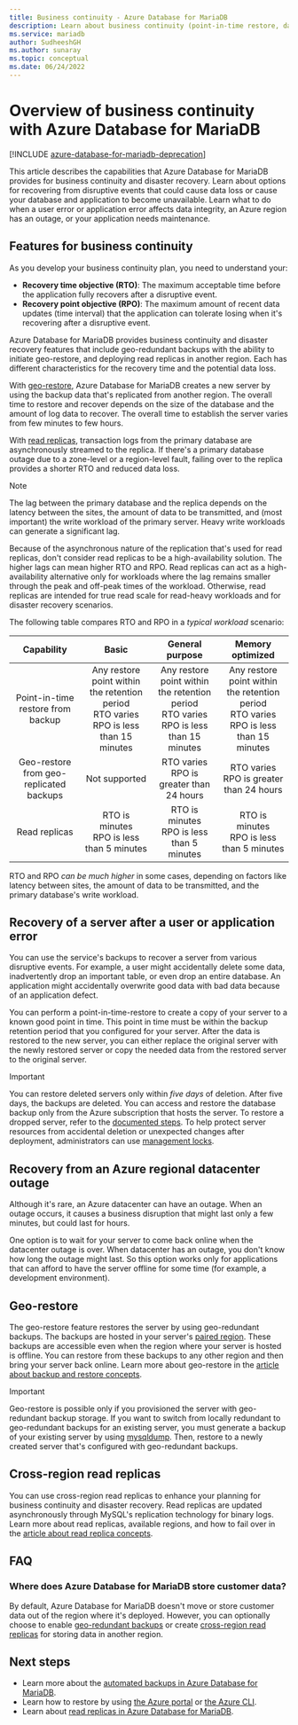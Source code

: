 ```yaml
---
title: Business continuity - Azure Database for MariaDB
description: Learn about business continuity (point-in-time restore, datacenter outage, geo-restore) when you're using the Azure Database for MariaDB service.
ms.service: mariadb
author: SudheeshGH
ms.author: sunaray
ms.topic: conceptual
ms.date: 06/24/2022
---
```


# Overview of business continuity with Azure Database for MariaDB

[!INCLUDE [azure-database-for-mariadb-deprecation](includes/azure-database-for-mariadb-deprecation.md)]

This article describes the capabilities that Azure Database for MariaDB provides for business continuity and disaster recovery. Learn about options for recovering from disruptive events that could cause data loss or cause your database and application to become unavailable. Learn what to do when a user error or application error affects data integrity, an Azure region has an outage, or your application needs maintenance.

## Features for business continuity

As you develop your business continuity plan, you need to understand your:

- **Recovery time objective (RTO)**: The maximum acceptable time before the application fully recovers after a disruptive event.
- **Recovery point objective (RPO)**: The maximum amount of recent data updates (time interval) that the application can tolerate losing when it's recovering after a disruptive event.

Azure Database for MariaDB provides business continuity and disaster recovery features that include geo-redundant backups with the ability to initiate geo-restore, and deploying read replicas in another region. Each has different characteristics for the recovery time and the potential data loss.

With [geo-restore](concepts-backup.md), Azure Database for MariaDB creates a new server by using the backup data that's replicated from another region. The overall time to restore and recover depends on the size of the database and the amount of log data to recover. The overall time to establish the server varies from few minutes to few hours.

With [read replicas](concepts-read-replicas.md), transaction logs from the primary database are asynchronously streamed to the replica. If there's a primary database outage due to a zone-level or a region-level fault, failing over to the replica provides a shorter RTO and reduced data loss.

> [!NOTE]
> The lag between the primary database and the replica depends on the latency between the sites, the amount of data to be transmitted, and (most important) the write workload of the primary server. Heavy write workloads can generate a significant lag.
>
> Because of the asynchronous nature of the replication that's used for read replicas, don't consider read replicas to be a high-availability solution. The higher lags can mean higher RTO and RPO. Read replicas can act as a high-availability alternative only for workloads where the lag remains smaller through the peak and off-peak times of the workload. Otherwise, read replicas are intended for true read scale for read-heavy workloads and for disaster recovery scenarios.

The following table compares RTO and RPO in a *typical workload* scenario:

| Capability | Basic | General purpose | Memory optimized |
| :------------: | :-------: | :-----------------: | :------------------: |
| Point-in-time restore from backup | Any restore point within the retention period <br/> RTO varies <br/>RPO is less than 15 minutes| Any restore point within the retention period <br/> RTO varies <br/>RPO is less than 15 minutes | Any restore point within the retention period <br/> RTO varies <br/>RPO is less than 15 minutes |
| Geo-restore from geo-replicated backups | Not supported | RTO varies <br/>RPO is greater than 24 hours | RTO varies <br/>RPO is greater than 24 hours |
| Read replicas | RTO is minutes <br/>RPO is less than 5 minutes | RTO is minutes <br/>RPO is less than 5 minutes| RTO is minutes <br/>RPO is less than 5 minutes|

RTO and RPO *can be much higher* in some cases, depending on factors like latency between sites, the amount of data to be transmitted, and the primary database's write workload.

## Recovery of a server after a user or application error

You can use the service's backups to recover a server from various disruptive events. For example, a user might accidentally delete some data, inadvertently drop an important table, or even drop an entire database. An application might accidentally overwrite good data with bad data because of an application defect.

You can perform a point-in-time-restore to create a copy of your server to a known good point in time. This point in time must be within the backup retention period that you configured for your server. After the data is restored to the new server, you can either replace the original server with the newly restored server or copy the needed data from the restored server to the original server.

> [!IMPORTANT]
> You can restore deleted servers only within *five days* of deletion. After five days, the backups are deleted. You can access and restore the database backup only from the Azure subscription that hosts the server. To restore a dropped server, refer to the [documented steps](howto-restore-dropped-server.md). To help protect server resources from accidental deletion or unexpected changes after deployment, administrators can use [management locks](../azure-resource-manager/management/lock-resources.md).

## Recovery from an Azure regional datacenter outage

Although it's rare, an Azure datacenter can have an outage. When an outage occurs, it causes a business disruption that might last only a few minutes, but could last for hours.

One option is to wait for your server to come back online when the datacenter outage is over. When datacenter has an outage, you don't know how long the outage might last. So this option works only for applications that can afford to have the server offline for some time (for example, a development environment).

## Geo-restore

The geo-restore feature restores the server by using geo-redundant backups. The backups are hosted in your server's [paired region](../availability-zones/cross-region-replication-azure.md). These backups are accessible even when the region where your server is hosted is offline. You can restore from these backups to any other region and then bring your server back online. Learn more about geo-restore in the [article about backup and restore concepts](concepts-backup.md).

> [!IMPORTANT]
> Geo-restore is possible only if you provisioned the server with geo-redundant backup storage. If you want to switch from locally redundant to geo-redundant backups for an existing server, you must generate a backup of your existing server by using [mysqldump](howto-migrate-dump-restore.md). Then, restore to a newly created server that's configured with geo-redundant backups.

## Cross-region read replicas

You can use cross-region read replicas to enhance your planning for business continuity and disaster recovery. Read replicas are updated asynchronously through MySQL's replication technology for binary logs. Learn more about read replicas, available regions, and how to fail over in the [article about read replica concepts](concepts-read-replicas.md).

## FAQ

### Where does Azure Database for MariaDB store customer data?

By default, Azure Database for MariaDB doesn't move or store customer data out of the region where it's deployed. However, you can optionally choose to enable [geo-redundant backups](concepts-backup.md#backup-redundancy-options) or create [cross-region read replicas](concepts-read-replicas.md#cross-region-replication) for storing data in another region.

## Next steps

- Learn more about the [automated backups in Azure Database for MariaDB](concepts-backup.md).
- Learn how to restore by using [the Azure portal](howto-restore-server-portal.md) or [the Azure CLI](howto-restore-server-cli.md).
- Learn about [read replicas in Azure Database for MariaDB](concepts-read-replicas.md).
